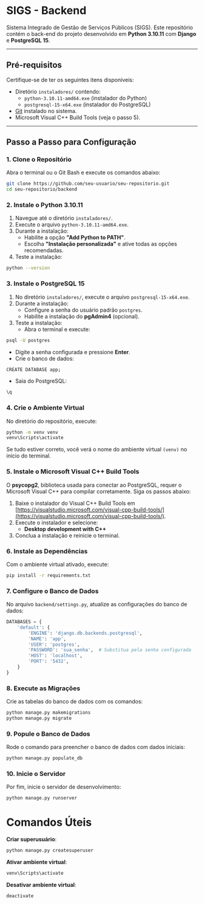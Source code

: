 # **SIGS - Backend**

Sistema Integrado de Gestão de Serviços Públicos (SIGS). Este repositório contém o back-end do projeto desenvolvido em **Python 3.10.11** com **Django** e **PostgreSQL 15**.

---

## **Pré-requisitos**

Certifique-se de ter os seguintes itens disponíveis:

- Diretório `instaladores/` contendo:
    - `python-3.10.11-amd64.exe` (instalador do Python)
    - `postgresql-15-x64.exe` (instalador do PostgreSQL)
- [Git](https://git-scm.com/downloads) instalado no sistema.
- Microsoft Visual C++ Build Tools (veja o passo 5).

---

## **Passo a Passo para Configuração**

### **1. Clone o Repositório**

Abra o terminal ou o Git Bash e execute os comandos abaixo:

```bash
git clone https://github.com/seu-usuario/seu-repositorio.git
cd seu-repositorio/backend
```

### **2. Instale o Python 3.10.11**

1. Navegue até o diretório `instaladores/`.
2. Execute o arquivo `python-3.10.11-amd64.exe`.
3. Durante a instalação:
    - Habilite a opção **"Add Python to PATH"**.
    - Escolha **"Instalação personalizada"** e ative todas as opções recomendadas.
4. Teste a instalação:

```bash
python --version
```

### **3. Instale o PostgreSQL 15**

1. No diretório `instaladores/`, execute o arquivo `postgresql-15-x64.exe`.
2. Durante a instalação:
    - Configure a senha do usuário padrão `postgres`.
    - Habilite a instalação do **pgAdmin4** (opcional).
3. Teste a instalação:
    - Abra o terminal e execute:

```bash
psql -U postgres
```

- Digite a senha configurada e pressione **Enter**.
- Crie o banco de dados:

```bash
CREATE DATABASE app;
```

- Saia do PostgreSQL:

```bash
\q
```

### **4. Crie o Ambiente Virtual**

No diretório do repositório, execute:

```bash
python -m venv venv
venv\Scripts\activate
```

Se tudo estiver correto, você verá o nome do ambiente virtual `(venv)` no início do terminal.

### **5. Instale o Microsoft Visual C++ Build Tools**

O **psycopg2**, biblioteca usada para conectar ao PostgreSQL, requer o Microsoft Visual C++ para compilar corretamente. Siga os passos abaixo:

1. Baixe o instalador do Visual C++ Build Tools em [https://visualstudio.microsoft.com/visual-cpp-build-tools/](https://visualstudio.microsoft.com/visual-cpp-build-tools/).
2. Execute o instalador e selecione:
    - **Desktop development with C++**
3. Conclua a instalação e reinicie o terminal.


### **6. Instale as Dependências**

Com o ambiente virtual ativado, execute:

```bash
pip install -r requirements.txt
```

### **7. Configure o Banco de Dados**

No arquivo `backend/settings.py`, atualize as configurações do banco de dados:


```python
DATABASES = {
    'default': {
        'ENGINE': 'django.db.backends.postgresql',
        'NAME': 'app',
        'USER': 'postgres',
        'PASSWORD': 'sua_senha',  # Substitua pela senha configurada
        'HOST': 'localhost',
        'PORT': '5432',
    }
}

```

### **8. Execute as Migrações**

Crie as tabelas do banco de dados com os comandos:

```python
python manage.py makemigrations
python manage.py migrate

```


### **9. Popule o Banco de Dados**

Rode o comando para preencher o banco de dados com dados iniciais:

```python
python manage.py populate_db
```

### **10. Inicie o Servidor**

Por fim, inicie o servidor de desenvolvimento:

```python
python manage.py runserver
```

# Comandos Úteis

**Criar superusuário**:

```python
python manage.py createsuperuser
```

**Ativar ambiente virtual**:

```python
venv\Scripts\activate
```

**Desativar ambiente virtual**:

```python
deactivate
```
